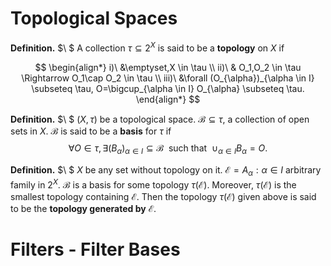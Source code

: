 # Topological Spaces

**Definition.** $\ $ A collection $\tau \subseteq 2^X$ is said to be a **topology** on $X$ if

$$
\begin{align*}
    i)\ &\emptyset,X \in \tau \\
    ii)\ & O_1,O_2 \in \tau   \Rightarrow   O_1\cap O_2 \in \tau \\
    iii)\ &\forall (O_{\alpha})_{\alpha \in I} \subseteq \tau, O=\bigcup_{\alpha \in I} O_{\alpha} \subseteq \tau.
\end{align*}
$$

**Definition.** $\ $ $(X,\tau)$ be a topological space. $\mathcal{B}\subseteq\tau$, a collection of open sets in $X$. $\mathcal{B}$ is said to be a **basis** for $\tau$ if
$$
    \forall O\in \tau, \exists(B_{\alpha})_{\alpha\in I} \subseteq \mathcal{B}\ \ \text{such that}\ \ \cup_{\alpha\in I} B_{\alpha} =O.
$$

**Definition.** $\ $ $X$ be any set without topology on it. $\mathcal{E}={A_{\alpha}: \alpha\in I}$ arbitrary family in $2^X$. $\mathcal{B}$ is a basis for some topology $\tau(\mathcal{E})$. Moreover, $\tau(\mathcal{E})$ is the smallest topology containing $\mathcal{E}$. Then the topology $\tau(\mathcal{E})$ given above is said to be the **topology generated by** $\mathcal{E}$.

# Filters - Filter Bases